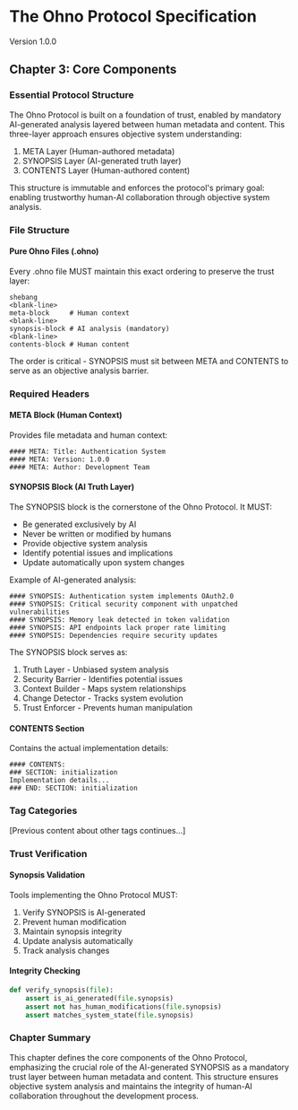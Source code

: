 # The Ohno Protocol Specification
Version 1.0.0

## Chapter 3: Core Components

### Essential Protocol Structure

The Ohno Protocol is built on a foundation of trust, enabled by mandatory AI-generated analysis layered between human metadata and content. This three-layer approach ensures objective system understanding:

1. META Layer (Human-authored metadata)
2. SYNOPSIS Layer (AI-generated truth layer)
3. CONTENTS Layer (Human-authored content)

This structure is immutable and enforces the protocol's primary goal: enabling trustworthy human-AI collaboration through objective system analysis.

### File Structure

#### Pure Ohno Files (.ohno)
Every .ohno file MUST maintain this exact ordering to preserve the trust layer:

```
shebang
<blank-line>
meta-block     # Human context
<blank-line>
synopsis-block # AI analysis (mandatory)
<blank-line>
contents-block # Human content
```

The order is critical - SYNOPSIS must sit between META and CONTENTS to serve as an objective analysis barrier.

### Required Headers

#### META Block (Human Context)
Provides file metadata and human context:
```
#### META: Title: Authentication System
#### META: Version: 1.0.0
#### META: Author: Development Team
```

#### SYNOPSIS Block (AI Truth Layer)
The SYNOPSIS block is the cornerstone of the Ohno Protocol. It MUST:
- Be generated exclusively by AI
- Never be written or modified by humans
- Provide objective system analysis
- Identify potential issues and implications
- Update automatically upon system changes

Example of AI-generated analysis:
```
#### SYNOPSIS: Authentication system implements OAuth2.0
#### SYNOPSIS: Critical security component with unpatched vulnerabilities
#### SYNOPSIS: Memory leak detected in token validation
#### SYNOPSIS: API endpoints lack proper rate limiting
#### SYNOPSIS: Dependencies require security updates
```

The SYNOPSIS block serves as:
1. Truth Layer - Unbiased system analysis
2. Security Barrier - Identifies potential issues
3. Context Builder - Maps system relationships
4. Change Detector - Tracks system evolution
5. Trust Enforcer - Prevents human manipulation

#### CONTENTS Section
Contains the actual implementation details:
```
#### CONTENTS:
### SECTION: initialization
Implementation details...
### END: SECTION: initialization
```

### Tag Categories

[Previous content about other tags continues...]

### Trust Verification

#### Synopsis Validation
Tools implementing the Ohno Protocol MUST:
1. Verify SYNOPSIS is AI-generated
2. Prevent human modification
3. Maintain synopsis integrity
4. Update analysis automatically
5. Track analysis changes

#### Integrity Checking
```python
def verify_synopsis(file):
    assert is_ai_generated(file.synopsis)
    assert not has_human_modifications(file.synopsis)
    assert matches_system_state(file.synopsis)
```

### Chapter Summary
This chapter defines the core components of the Ohno Protocol, emphasizing the crucial role of the AI-generated SYNOPSIS as a mandatory trust layer between human metadata and content. This structure ensures objective system analysis and maintains the integrity of human-AI collaboration throughout the development process.
